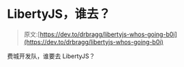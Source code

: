# LibertyJS，谁去？

> 原文:[https://dev.to/drbragg/libertyjs-whos-going-b0i](https://dev.to/drbragg/libertyjs-whos-going-b0i)

费城开发队，谁要去 LibertyJS？